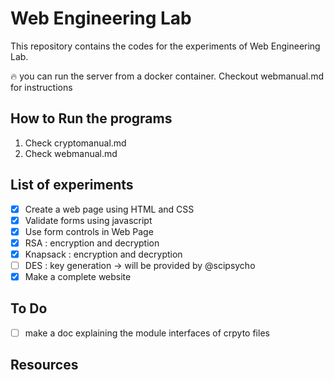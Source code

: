 # Web Engineering Lab

This repository contains the codes for the experiments of Web Engineering Lab.  

:fire: you can run the server from a docker container. Checkout webmanual.md for instructions

## How to Run the programs

1. Check cryptomanual.md
2. Check webmanual.md

## List of experiments

- [x] Create a web page using HTML and CSS
- [x] Validate forms using javascript
- [x] Use form controls in Web Page
- [x] RSA : encryption and decryption
- [x] Knapsack : encryption and decryption
- [ ] DES : key generation -> will be provided by @scipsycho
- [x] Make a complete website

## To Do

- [ ] make a doc explaining the module interfaces of crpyto files

## Resources

